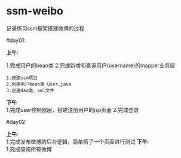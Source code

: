 # ssm-weibo
记录练习ssm框架搭建微博的过程

#day01:  

**上午**:  

1.完成用户的bean类 2.完成新增和查询用户(username)的mapper业务层 

	1.搭建ssm项目
	2.创建用户bean类 User.java
	3.创建dao类、xml文件

**下午**   
1.完成user控制器层，搭建注册用户的jsp页面 2.完成登录

#day02:  

**上午**:  
1.完成发布微博的后台逻辑，简单搭了一个页面进行测试
**下午**:  
1.完成查询所有微博
